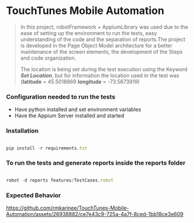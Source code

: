 # TouchTunes Mobile Automation
 
>In this project, robotFramework + AppiumLibrary was used due to the ease of setting up the environment to run the tests, easy understanding of the code and the separation of reports.The project is developed in the Page Object Model architecture for a better maintenance of the screen elements, the development of the Steps and code organization.
>
>The location is being set during the test execution using the Keyword ***Set Location***, but for information the location used in the test was (**latitude** = 45.5018869 **longitude** = -73.5673919)


### Configuration needed to run the tests

* Have python installed and set environment variables
* Have the Appium Server installed and started

### Installation

```js  

pip install -r requirements.txt

```

### To run the tests and generate reports inside the reports folder
```js  

robot -d reports features/TestCases.robot

```

### Expected Behavior

https://github.com/rmkarinee/TouchTunes-Mobile-Automation/assets/26938882/ce7e43c9-725a-4a7f-8ced-1bb18ce3e609
